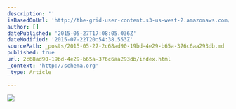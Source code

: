 ```yaml
---
description: ''
isBasedOnUrl: 'http://the-grid-user-content.s3-us-west-2.amazonaws.com/e70e209b-1ec1-4837-a2e0-7eb7299dd0f6.gif'
author: []
datePublished: '2015-05-27T17:08:05.036Z'
dateModified: '2015-07-22T20:54:38.553Z'
sourcePath: _posts/2015-05-27-2c68ad90-19bd-4e29-b65a-376c6aa293db.md
published: true
url: 2c68ad90-19bd-4e29-b65a-376c6aa293db/index.html
_context: 'http://schema.org'
_type: Article

---
```

![](http://the-grid-user-content.s3-us-west-2.amazonaws.com/e70e209b-1ec1-4837-a2e0-7eb7299dd0f6.gif)